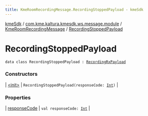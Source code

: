 ```yaml
---
title: KmeRoomRecordingMessage.RecordingStoppedPayload - kmeSdk
---
```


[kmeSdk](../../../index.html) / [com.kme.kaltura.kmesdk.ws.message.module](../../index.html) / [KmeRoomRecordingMessage](../index.html) / [RecordingStoppedPayload](./index.html)

# RecordingStoppedPayload

`data class RecordingStoppedPayload : `[`RecordingRxPayload`](../-recording-rx-payload/index.html)

### Constructors

| [&lt;init&gt;](-init-.html) | `RecordingStoppedPayload(responseCode: `[`Int`](https://kotlinlang.org/api/latest/jvm/stdlib/kotlin/-int/index.html)`)` |

### Properties

| [responseCode](response-code.html) | `val responseCode: `[`Int`](https://kotlinlang.org/api/latest/jvm/stdlib/kotlin/-int/index.html) |

